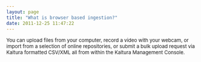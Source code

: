```yaml
---
layout: page
title: "What is browser based ingestion?"
date: 2011-12-25 11:47:22
---
```


<span style="font-size: small;">You can upload files from your computer, record a video with your webcam, or import from a selection of online repositories, or submit a bulk upload request via Kaltura formatted CSV/XML all from within the Kaltura Management Console.</span>